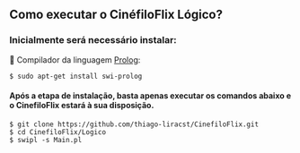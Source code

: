 ## Como executar o CinéfiloFlix Lógico?

### Inicialmente será necessário instalar: 

:arrows_counterclockwise: Compilador da linguagem [Prolog](https://wwu-pi.github.io/tutorials/lectures/lsp/010_install_swi_prolog.html):

  ```
  $ sudo apt-get install swi-prolog
  ```

#### Após a etapa de instalação, basta apenas executar os comandos abaixo e o CinefiloFlix estará à sua disposição.

  ```
  $ git clone https://github.com/thiago-liracst/CinefiloFlix.git
  $ cd CinefiloFlix/Logico
  $ swipl -s Main.pl
  ```
